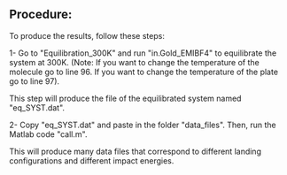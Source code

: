 ## Procedure:
To produce the results, follow these steps:

1- Go to "Equilibration_300K" and run "in.Gold_EMIBF4" to equilibrate the system at 300K.
   (Note: If you want to change the temperature of the molecule go to line 96. If you want to change the temperature of the plate go to line 97).
   
   This step will produce the file of the equilibrated system named "eq_SYST.dat". 
   
2- Copy "eq_SYST.dat" and paste in the folder "data_files". Then, run the Matlab code "call.m".  

   This will produce many data files that correspond to different landing configurations and different impact energies.
   


